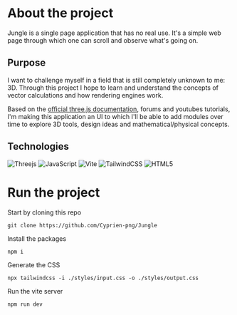 # About the project
Jungle is a single page application that has no real use. It's a simple web page through which one can scroll and observe what's going on.

## Purpose
I want to challenge myself in a field that is still completely unknown to me: 3D. Through this project I hope to learn and understand the concepts of vector calculations and how rendering engines work. 

Based on the [official three.js documentation](https://threejs.org/docs/index.html#manual/en/introduction/Installation), forums and youtubes tutorials, I'm making this application an UI to which I'll be able to add modules over time to explore 3D tools, design ideas and mathematical/physical concepts.

## Technologies

![Threejs](https://img.shields.io/badge/threejs-black?style=for-the-badge&logo=three.js&logoColor=white)
![JavaScript](https://img.shields.io/badge/javascript-%23323330.svg?style=for-the-badge&logo=javascript&logoColor=%23F7DF1E)
![Vite](https://img.shields.io/badge/vite-%23646CFF.svg?style=for-the-badge&logo=vite&logoColor=white)
![TailwindCSS](https://img.shields.io/badge/tailwindcss-%2338B2AC.svg?style=for-the-badge&logo=tailwind-css&logoColor=white)
![HTML5](https://img.shields.io/badge/html5-%23E34F26.svg?style=for-the-badge&logo=html5&logoColor=white)

# Run the project
Start by cloning this repo
```
git clone https://github.com/Cyprien-png/Jungle
```

Install the packages
```
npm i
```

Generate the CSS
```
npx tailwindcss -i ./styles/input.css -o ./styles/output.css
```

Run the vite server
```
npm run dev
```
